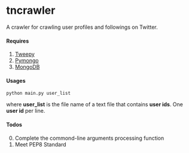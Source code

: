 tncrawler
=========

A crawler for crawling user profiles and followings on Twitter. 

#### Requires
1. [Tweepy](https://github.com/tweepy/tweepy)
2. [Pymongo](http://api.mongodb.org/python/current/installation.html)
3. [MongoDB](http://www.mongodb.org/)

#### Usages
    python main.py user_list
where **user_list** is the file name of a text file that contains **user ids**. One **user id** per line. 

#### Todos
0. Complete the commond-line arguments processing function
1. Meet PEP8 Standard